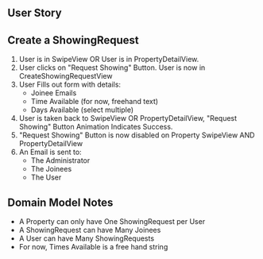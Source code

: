 ## User Story

## Create a ShowingRequest

1. User is in SwipeView OR User is in PropertyDetailView.
2. User clicks on "Request Showing" Button. User is now in CreateShowingRequestView
3. User Fills out form with details:
   - Joinee Emails
   - Time Available (for now, freehand text)
   - Days Available (select multiple)
4. User is taken back to SwipeView OR PropertyDetailView, "Request Showing" Button Animation Indicates Success.
5. "Request Showing" Button is now disabled on Property SwipeView AND PropertyDetailView
6. An Email is sent to:
   - The Administrator
   - The Joinees
   - The User

## Domain Model Notes

- A Property can only have One ShowingRequest per User
- A ShowingRequest can have Many Joinees
- A User can have Many ShowingRequests
- For now, Times Available is a free hand string
